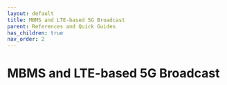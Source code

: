 ```yaml
---
layout: default
title: MBMS and LTE-based 5G Broadcast
parent: References and Quick Guides
has_children: true
nav_order: 2
---
```


# MBMS and LTE-based 5G Broadcast
